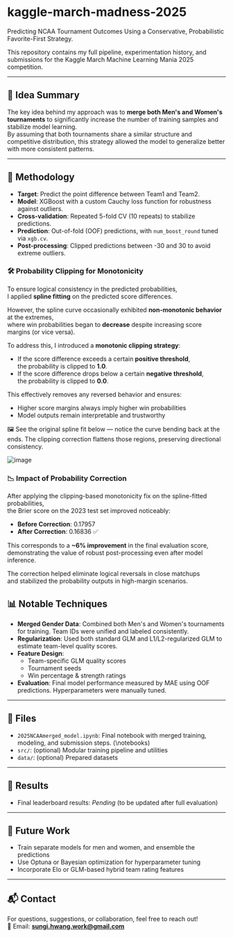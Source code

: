 # kaggle-march-madness-2025

Predicting NCAA Tournament Outcomes Using a Conservative, Probabilistic Favorite-First Strategy.

This repository contains my full pipeline, experimentation history, and submissions for the Kaggle March Machine Learning Mania 2025 competition.

---

## 🧠 Idea Summary

The key idea behind my approach was to **merge both Men's and Women's tournaments** to significantly increase the number of training samples and stabilize model learning.  
By assuming that both tournaments share a similar structure and competitive distribution, this strategy allowed the model to generalize better with more consistent patterns.

---

## 🔧 Methodology

- **Target**: Predict the point difference between Team1 and Team2.
- **Model**: XGBoost with a custom Cauchy loss function for robustness against outliers.
- **Cross-validation**: Repeated 5-fold CV (10 repeats) to stabilize predictions.
- **Prediction**: Out-of-fold (OOF) predictions, with `num_boost_round` tuned via `xgb.cv`.
- **Post-processing**: Clipped predictions between -30 and 30 to avoid extreme outliers.

### 🛠️ Probability Clipping for Monotonicity

To ensure logical consistency in the predicted probabilities,  
I applied **spline fitting** on the predicted score differences.

However, the spline curve occasionally exhibited **non-monotonic behavior** at the extremes,  
where win probabilities began to **decrease** despite increasing score margins (or vice versa).

To address this, I introduced a **monotonic clipping strategy**:

- If the score difference exceeds a certain **positive threshold**,  
  the probability is clipped to **1.0**.
- If the score difference drops below a certain **negative threshold**,  
  the probability is clipped to **0.0**.

This effectively removes any reversed behavior and ensures:

- Higher score margins always imply higher win probabilities
- Model outputs remain interpretable and trustworthy

🖼️ See the original spline fit below — notice the curve bending back at the ends.
The clipping correction flattens those regions, preserving directional consistency.

![image](https://github.com/user-attachments/assets/05a47743-5d56-4793-a333-56ddcf2bdf79)
### 📉 Impact of Probability Correction

After applying the clipping-based monotonicity fix on the spline-fitted probabilities,  
the Brier score on the 2023 test set improved noticeably:

- **Before Correction**: 0.17957  
- **After Correction**: 0.16836 ✅

This corresponds to a **~6% improvement** in the final evaluation score,  
demonstrating the value of robust post-processing even after model inference.

The correction helped eliminate logical reversals in close matchups  
and stabilized the probability outputs in high-margin scenarios.

## 📊 Notable Techniques

- **Merged Gender Data**: Combined both Men's and Women's tournaments for training. Team IDs were unified and labeled consistently.
- **Regularization**: Used both standard GLM and L1/L2-regularized GLM to estimate team-level quality scores.
- **Feature Design**:
  - Team-specific GLM quality scores
  - Tournament seeds
  - Win percentage & strength ratings
- **Evaluation**: Final model performance measured by MAE using OOF predictions. Hyperparameters were manually tuned.

---

## 🚀 Files

- `2025NCAAmerged_model.ipynb`: Final notebook with merged training, modeling, and submission steps. (\notebooks)
- `src/`: (optional) Modular training pipeline and utilities
- `data/`: (optional) Prepared datasets

---

## 🏁 Results

- Final leaderboard results: _Pending_ (to be updated after full evaluation)

---

## 📝 Future Work

- Train separate models for men and women, and ensemble the predictions
- Use Optuna or Bayesian optimization for hyperparameter tuning
- Incorporate Elo or GLM-based hybrid team rating features

---

## 📬 Contact

For questions, suggestions, or collaboration, feel free to reach out!  
📧 Email: **sungi.hwang.work@gmail.com**
